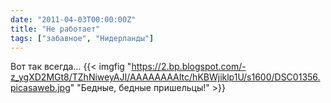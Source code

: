 ```yaml
---
date: "2011-04-03T00:00:00Z"
title: "Не работает"
tags: ["забавное", "Нидерланды"]
---
```


Вот так всегда…
{{< imgfig "https://2.bp.blogspot.com/-z_ygXD2MGt8/TZhNiweyAJI/AAAAAAAAItc/hKBWjiklp1U/s1600/DSC01356.picasaweb.jpg" "Бедные, бедные пришельцы!" >}}
